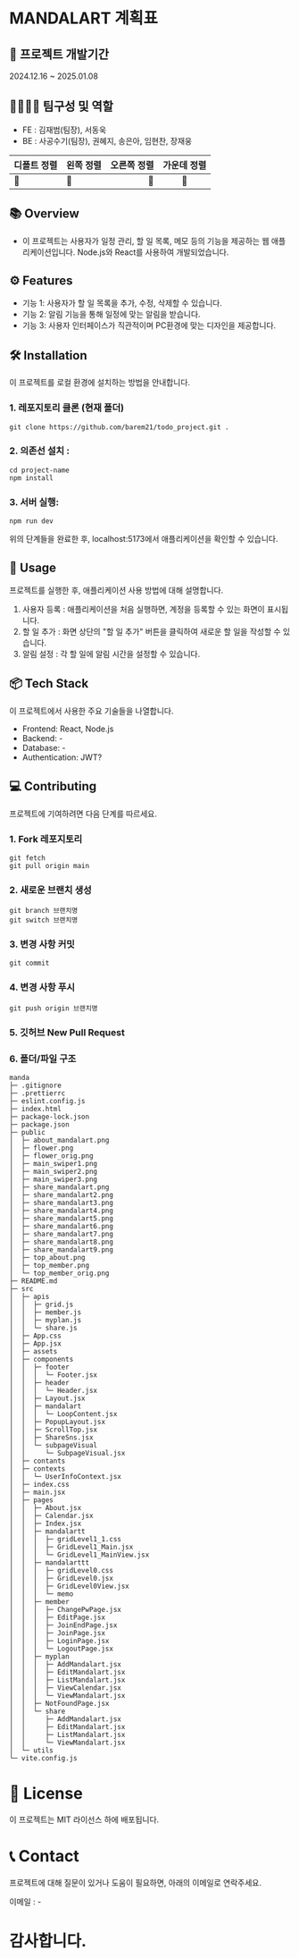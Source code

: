 # MANDALART 계획표

## 📅 프로젝트 개발기간

2024.12.16 ~ 2025.01.08

## 👨‍👩‍👦‍👦 팀구성 및 역할

- FE : 김재범(팀장), 서동욱
- BE : 사공수기(팀장), 권혜지, 송은아, 임현찬, 장재웅

| 디폴트 정렬 | 왼쪽 정렬 | 오른쪽 정렬 | 가운데 정렬 |
| ----------- | :-------- | ----------: | :---------: |
| 🥕          | 🥕        |          🥕 |     🥕      |

## 📚 Overview

- 이 프로젝트는 사용자가 일정 관리, 할 일 목록, 메모 등의 기능을 제공하는 웹 애플리케이션입니다. Node.js와 React를 사용하여 개발되었습니다.

## ⚙️ Features

- 기능 1: 사용자가 할 일 목록을 추가, 수정, 삭제할 수 있습니다.
- 기능 2: 알림 기능을 통해 일정에 맞는 알림을 받습니다.
- 기능 3: 사용자 인터페이스가 직관적이며 PC환경에 맞는 디자인을 제공합니다.

## 🛠️ Installation

이 프로젝트를 로컬 환경에 설치하는 방법을 안내합니다.

### 1. 레포지토리 클론 (현재 폴더)

```
git clone https://github.com/barem21/todo_project.git .
```

### 2. 의존선 설치 :

```
cd project-name
npm install
```

### 3. 서버 실행:

```
npm run dev
```

위의 단계들을 완료한 후, localhost:5173에서 애플리케이션을 확인할 수 있습니다.

## 🎯 Usage

프로젝트를 실행한 후, 애플리케이션 사용 방법에 대해 설명합니다.

1. 사용자 등록 : 애플리케이션을 처음 실행하면, 계정을 등록할 수 있는 화면이 표시됩니다.
2. 할 일 추가 : 화면 상단의 "할 일 추가" 버튼을 클릭하여 새로운 할 일을 작성할 수 있습니다.
3. 알림 설정 : 각 할 일에 알림 시간을 설정할 수 있습니다.

## 📦 Tech Stack

이 프로젝트에서 사용한 주요 기술들을 나열합니다.

- Frontend: React, Node.js
- Backend: -
- Database: -
- Authentication: JWT?

## 💻 Contributing

프로젝트에 기여하려면 다음 단계를 따르세요.

### 1. Fork 레포지토리

```
git fetch
git pull origin main
```

### 2. 새로운 브랜치 생성

```
git branch 브랜치명
git switch 브랜치명
```

### 3. 변경 사항 커밋

```
git commit
```

### 4. 변경 사항 푸시

```
git push origin 브랜치명
```

### 5. 깃허브 New Pull Request

### 6. 폴더/파일 구조

```
manda
├─ .gitignore
├─ .prettierrc
├─ eslint.config.js
├─ index.html
├─ package-lock.json
├─ package.json
├─ public
│  ├─ about_mandalart.png
│  ├─ flower.png
│  ├─ flower_orig.png
│  ├─ main_swiper1.png
│  ├─ main_swiper2.png
│  ├─ main_swiper3.png
│  ├─ share_mandalart.png
│  ├─ share_mandalart2.png
│  ├─ share_mandalart3.png
│  ├─ share_mandalart4.png
│  ├─ share_mandalart5.png
│  ├─ share_mandalart6.png
│  ├─ share_mandalart7.png
│  ├─ share_mandalart8.png
│  ├─ share_mandalart9.png
│  ├─ top_about.png
│  ├─ top_member.png
│  └─ top_member_orig.png
├─ README.md
├─ src
│  ├─ apis
│  │  ├─ grid.js
│  │  ├─ member.js
│  │  ├─ myplan.js
│  │  └─ share.js
│  ├─ App.css
│  ├─ App.jsx
│  ├─ assets
│  ├─ components
│  │  ├─ footer
│  │  │  └─ Footer.jsx
│  │  ├─ header
│  │  │  └─ Header.jsx
│  │  ├─ Layout.jsx
│  │  ├─ mandalart
│  │  │  └─ LoopContent.jsx
│  │  ├─ PopupLayout.jsx
│  │  ├─ ScrollTop.jsx
│  │  ├─ ShareSns.jsx
│  │  └─ subpageVisual
│  │     └─ SubpageVisual.jsx
│  ├─ contants
│  ├─ contexts
│  │  └─ UserInfoContext.jsx
│  ├─ index.css
│  ├─ main.jsx
│  ├─ pages
│  │  ├─ About.jsx
│  │  ├─ Calendar.jsx
│  │  ├─ Index.jsx
│  │  ├─ mandalartt
│  │  │  ├─ gridLevel1_1.css
│  │  │  ├─ GridLevel1_Main.jsx
│  │  │  └─ GridLevel1_MainView.jsx
│  │  ├─ mandalarttt
│  │  │  ├─ gridLevel0.css
│  │  │  ├─ GridLevel0.jsx
│  │  │  ├─ GridLevel0View.jsx
│  │  │  └─ memo
│  │  ├─ member
│  │  │  ├─ ChangePwPage.jsx
│  │  │  ├─ EditPage.jsx
│  │  │  ├─ JoinEndPage.jsx
│  │  │  ├─ JoinPage.jsx
│  │  │  ├─ LoginPage.jsx
│  │  │  └─ LogoutPage.jsx
│  │  ├─ myplan
│  │  │  ├─ AddMandalart.jsx
│  │  │  ├─ EditMandalart.jsx
│  │  │  ├─ ListMandalart.jsx
│  │  │  ├─ ViewCalendar.jsx
│  │  │  └─ ViewMandalart.jsx
│  │  ├─ NotFoundPage.jsx
│  │  └─ share
│  │     ├─ AddMandalart.jsx
│  │     ├─ EditMandalart.jsx
│  │     ├─ ListMandalart.jsx
│  │     └─ ViewMandalart.jsx
│  └─ utils
└─ vite.config.js
```

# 📄 License

이 프로젝트는 MIT 라이선스 하에 배포됩니다.

# 📞 Contact

프로젝트에 대해 질문이 있거나 도움이 필요하면, 아래의 이메일로 연락주세요.

이메일 : -

# 감사합니다.
